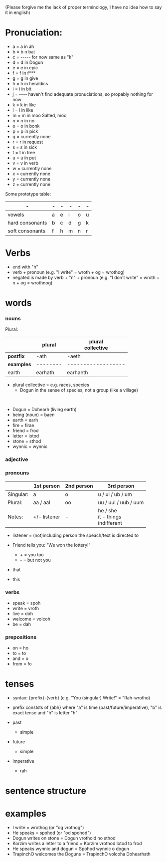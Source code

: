 (Please forgive me the lack of proper terminology, I have no idea how to say it in english)

# Pronuciation:
- a = a in ah
- b = b n bat
- c = ----- for now same as "k"
- d = d in Dogun
- e = e in epic
- f = f in f***
- g = g in give
- h = h in heraldics
- i = i in bit
- j = ---- haven't find adequate pronuciations, so propably nothing for now
- k = k in like
- l = l in like
- m = m in moo Salted, moo
- n = n in no
- o = o in bonk
- p = p in pick
- q = currently none
- r = r in request
- s = s in sick
- t = t in tree
- u = u in put
- v = v in verb
- w = currently none
- x = currently none
- y = currently none
- z = currently none

Some prototype table:

| - | - | - | - | - | - |
| ----- | ----- | ----- | ----- | ----- | ----- |
| vowels | a | e | i | o | u |
| hard consonants | b | c | d | g | k | l | p | t | v |
| soft consonants | f | h | m | n | r | s |


# Verbs
- end with "h"
- verb + pronoun (e.g. "I write" =  wroth + og = wrothog)
- negated is made by verb + "n" + pronoun (e.g. "I don't write" = wroth + n + og = wrothnog)

# words

### nouns
Plural:

|              |  plural    | plural<br>collective |
| -----------  | ---------- | -------------------- |
| **postfix**  | -ath       | -aeth                |
| **examples** | --------   | ------------------   |
| earth        | earhath    | earhaeth             |
- plural collective = e.g. races, species
  - Dogun in the sense of species, not a group (like a village) 
<br>

- Dogun = Dohearh (living earth)
- being (noun) = baen
- earth = earh
- fire = firae
- friend = frod
- letter = lotod
- stone = sthod
- wynnic = wynnic

### adjective

### pronouns

|           | 1st person   | 2nd person | 3rd person       |
| --------- | ------------ | ---------- | ---------------- |
| Singular: | a            | o          | u / ul / ub / um |
|   Plural: | aa / aal     | oo         | uu / uul / uub / uum |
|    Notes: | +/- listener | -          | he / she<br>it - things<br>indifferent |
- listener = (not)including person the speach/text is directed to
- Friend tells you: "We won the lottery!"
  - \+ = you too
  - \- = but not you

- that
- this

### verbs
- speak = spoh
- write = vroth
- live = doh
- welcome = volcoh
- be = dah


### prepositions
- on = ho
- to = to
- and = o
- from = fo

# tenses
- syntax: {prefix}-{verb} (e.g. "You (singular) Write!" = "Rah-wrotho)
- prefix conststs of {abh} where "a" is time (past/future/imperative), "b" is exact tense and "h" is letter "h"


- past
  - simple
- future
  - simple
- imperative
  - rah

# sentence structure


# examples
- I write = wrothog (or "og vrothog")
- He speaks = spohod (or "od spohod")
- Dogun writes on stone = Dogun vrothold ho sthod
- Korzim writes a letter to a friend = Korzim vrothod lotod to frod
- He speaks wynnic and dogun = Spohod wynnic o dogun
- TrapinchO welcomes the Doguns = TrapinchO volcoha Dohearhath
